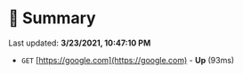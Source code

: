 # 📖 Summary
Last updated: **3/23/2021, 10:47:10 PM**

- `GET` [https://google.com](https://google.com) - **Up** (93ms)
